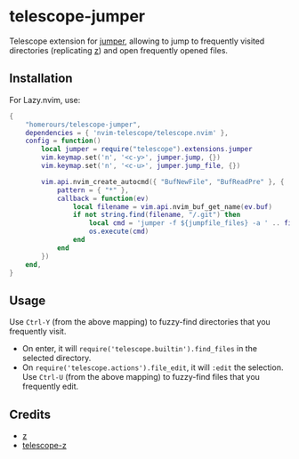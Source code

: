 # telescope-jumper

Telescope extension for [jumper](https://github.com/homerours/jumper), allowing to jump to frequently visited directories (replicating [z](https://github.com/rupa/z)) and open frequently opened files.

## Installation

For Lazy.nvim, use:
```lua
{
    "homerours/telescope-jumper",
    dependencies = { 'nvim-telescope/telescope.nvim' },
    config = function()
        local jumper = require("telescope").extensions.jumper
        vim.keymap.set('n', '<c-y>', jumper.jump, {})
        vim.keymap.set('n', '<c-u>', jumper.jump_file, {})

        vim.api.nvim_create_autocmd({ "BufNewFile", "BufReadPre" }, {
            pattern = { "*" },
            callback = function(ev)
                local filename = vim.api.nvim_buf_get_name(ev.buf)
                if not string.find(filename, "/.git") then
                    local cmd = 'jumper -f ${jumpfile_files} -a ' .. filename
                    os.execute(cmd)
                end
            end
        })
    end,
}
```

## Usage

Use `Ctrl-Y` (from the above mapping) to fuzzy-find directories that you frequently visit. 
- On enter, it will `require('telescope.builtin').find_files` in the selected directory. 
- On `require('telescope.actions').file_edit`, it will `:edit` the selection.
Use `Ctrl-U` (from the above mapping) to fuzzy-find files that you frequently edit. 

## Credits
- [z](https://github.com/rupa/z)
- [telescope-z](https://github.com/nvim-telescope/telescope-z.nvim)
